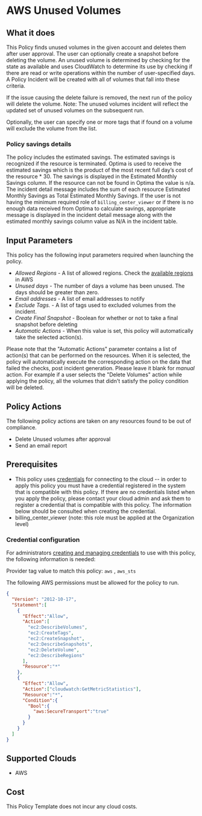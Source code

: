 # AWS Unused Volumes

## What it does

This Policy finds unused volumes in the given account and deletes them after user approval. The user can optionally create a snapshot before deleting the volume. An unused volume is determined by checking for the state as available and uses CloudWatch to determine its use by checking if there are read or write operations within the number of user-specified days. A Policy Incident will be created with all of volumes that fall into these criteria.

If the issue causing the delete failure is removed, the next run of the policy will delete the volume.
Note: The unused volumes incident will reflect the updated set of unused volumes on the subsequent run.

Optionally, the user can specify one or more tags that if found on a volume will exclude the volume from the list.

### Policy savings details

The policy includes the estimated savings. The estimated savings is recognized if the resource is terminated. Optima is used to receive the estimated savings which is the product of the most recent full day’s cost of the resource * 30. The savings is displayed in the Estimated Monthly Savings column. If the resource can not be found in Optima the value is n/a. The incident detail message includes the sum of each resource Estimated Monthly Savings as Total Estimated Monthly Savings.
If the user is not having the minimum required role of `billing_center_viewer` or if there is no enough data received from Optima to calculate savings, appropriate message is displayed in the incident detail message along with the estimated monthly savings column value as N/A in the incident table.

## Input Parameters

This policy has the following input parameters required when launching the policy.

- *Allowed Regions* - A list of allowed regions. Check the [available regions](https://docs.aws.amazon.com/AWSEC2/latest/UserGuide/using-regions-availability-zones.html#concepts-regions) in AWS  
- *Unused days* - The number of days a volume has been unused. The days should be greater than zero.
- *Email addresses* - A list of email addresses to notify
- *Exclude Tags.* - A list of tags used to excluded volumes from the incident.
- *Create Final Snapshot* - Boolean for whether or not to take a final snapshot before deleting
- *Automatic Actions* - When this value is set, this policy will automatically take the selected action(s).

Please note that the "Automatic Actions" parameter contains a list of action(s) that can be performed on the resources. When it is selected, the policy will automatically execute the corresponding action on the data that failed the checks, post incident generation. Please leave it blank for *manual* action.
For example if a user selects the "Delete Volumes" action while applying the policy, all the volumes that didn't satisfy the policy condition will be deleted.

## Policy Actions

The following policy actions are taken on any resources found to be out of compliance.

- Delete Unused volumes after approval
- Send an email report

## Prerequisites

- This policy uses [credentials](https://docs.rightscale.com/policies/users/guides/credential_management.html) for connecting to the cloud -- in order to apply this policy you must have a credential registered in the system that is compatible with this policy. If there are no credentials listed when you apply the policy, please contact your cloud admin and ask them to register a credential that is compatible with this policy. The information below should be consulted when creating the credential.
- billing_center_viewer (note: this role must be applied at the Organization level)

### Credential configuration

For administrators [creating and managing credentials](https://docs.rightscale.com/policies/users/guides/credential_management.html) to use with this policy, the following information is needed:

Provider tag value to match this policy: `aws` , `aws_sts`

The following AWS permissions must be allowed for the policy to run.

```json
{
  "Version": "2012-10-17",
  "Statement":[
    {
      "Effect":"Allow",
      "Action":[
        "ec2:DescribeVolumes",
        "ec2:CreateTags",
        "ec2:CreateSnapshot",
        "ec2:DescribeSnapshots",
        "ec2:DeleteVolume",
        "ec2:DescribeRegions"
      ],
      "Resource":"*"
    },
    {
      "Effect":"Allow",
      "Action":["cloudwatch:GetMetricStatistics"],
      "Resource":"*",
      "Condition":{
        "Bool":{
          "aws:SecureTransport":"true"
        }
      }
    }
  ]
}
```

## Supported Clouds

- AWS

## Cost

This Policy Template does not incur any cloud costs.
